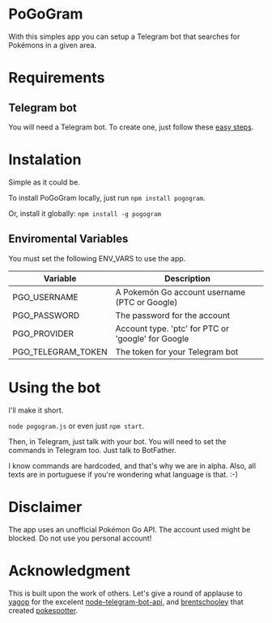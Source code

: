 # PoGoGram
With this simples app you can setup a Telegram bot that searches for Pokémons in a given area.

# Requirements
## Telegram bot
You will need a Telegram bot. To create one, just follow these [easy steps](https://core.telegram.org/bots).

# Instalation
Simple as it could be.

To install PoGoGram locally, just run `npm install pogogram`.

Or, install it globally: `npm install -g pogogram`

## Enviromental Variables
You must set the following ENV_VARS to use the app.

| Variable | Description |
| -------- | ------- |
| PGO_USERNAME | A Pokemón Go account username (PTC or Google) |
| PGO_PASSWORD | The password for the account |
| PGO_PROVIDER | Account type. 'ptc' for PTC or 'google' for Google |
| PGO_TELEGRAM_TOKEN | The token for your Telegram bot |

# Using the bot
I'll make it short.

`node pogogram.js` or even just `npm start`.

Then, in Telegram, just talk with your bot. You will need to set the commands in Telegram too. Just talk to BotFather.

I know commands are hardcoded, and that's why we are in alpha. Also, all texts are in portuguese if you're wondering what language is that. :-)

# Disclaimer
The app uses an unofficial Pokémon Go API. The account used might be blocked. Do not use you personal account!

# Acknowledgment
This is built upon the work of others. Let's give a round of applause to [yagop](https://github.com/yagop) for the excelent [node-telegram-bot-api](https://github.com/yagop/node-telegram-bot-api), and [brentschooley](https://github.com/brentschooley) that created [pokespotter](https://github.com/brentschooley/pokespotter).
